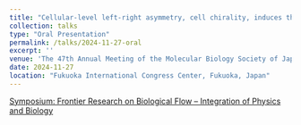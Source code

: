 ```yaml
---
title: "Cellular-level left-right asymmetry, cell chirality, induces the chiral collective rotation of multicellular colony"
collection: talks
type: "Oral Presentation"
permalink: /talks/2024-11-27-oral
excerpt: ''
venue: 'The 47th Annual Meeting of the Molecular Biology Society of Japan'
date: 2024-11-27
location: "Fukuoka International Congress Center, Fukuoka, Japan"
---
```


[Symposium: Frontier Research on Biological Flow – Integration of Physics and Biology](https://www.aeplan.jp/mbsj2024/symposiums.html)
